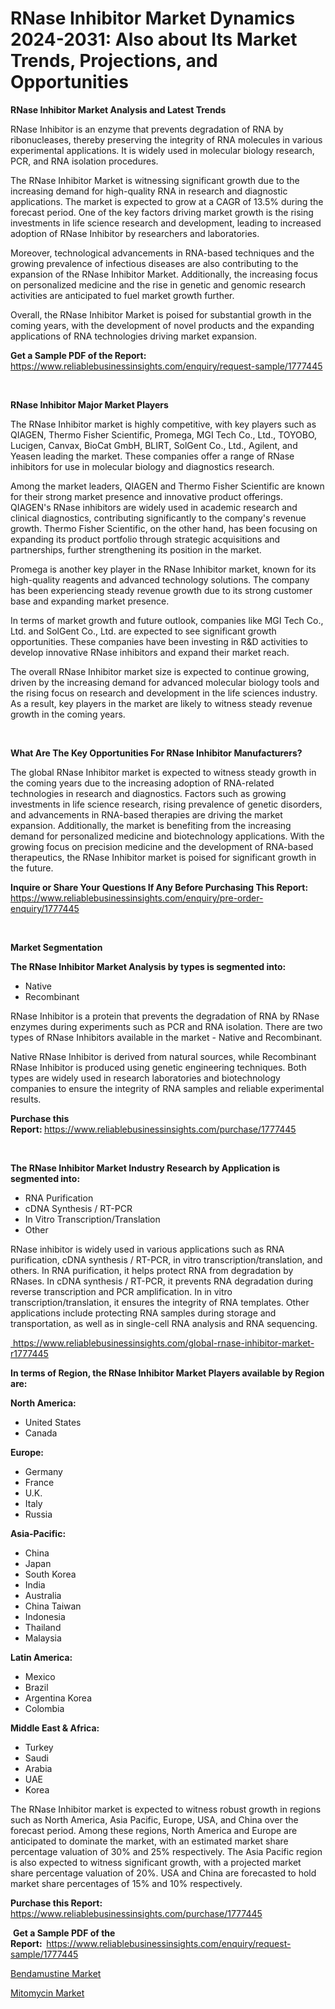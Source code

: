 <p><h1>RNase Inhibitor Market Dynamics 2024-2031: Also about Its Market Trends, Projections, and Opportunities</h1></p><p><strong>RNase Inhibitor Market Analysis and Latest Trends</strong></p>
<p><p>RNase Inhibitor is an enzyme that prevents degradation of RNA by ribonucleases, thereby preserving the integrity of RNA molecules in various experimental applications. It is widely used in molecular biology research, PCR, and RNA isolation procedures.</p><p>The RNase Inhibitor Market is witnessing significant growth due to the increasing demand for high-quality RNA in research and diagnostic applications. The market is expected to grow at a CAGR of 13.5% during the forecast period. One of the key factors driving market growth is the rising investments in life science research and development, leading to increased adoption of RNase Inhibitor by researchers and laboratories.</p><p>Moreover, technological advancements in RNA-based techniques and the growing prevalence of infectious diseases are also contributing to the expansion of the RNase Inhibitor Market. Additionally, the increasing focus on personalized medicine and the rise in genetic and genomic research activities are anticipated to fuel market growth further.</p><p>Overall, the RNase Inhibitor Market is poised for substantial growth in the coming years, with the development of novel products and the expanding applications of RNA technologies driving market expansion.</p></p>
<p><strong>Get a Sample PDF of the Report:&nbsp;</strong> <a href="https://www.reliablebusinessinsights.com/enquiry/request-sample/1777445">https://www.reliablebusinessinsights.com/enquiry/request-sample/1777445</a></p>
<p>&nbsp;</p>
<p><strong>RNase Inhibitor Major Market Players</strong></p>
<p><p>The RNase Inhibitor market is highly competitive, with key players such as QIAGEN, Thermo Fisher Scientific, Promega, MGI Tech Co., Ltd., TOYOBO, Lucigen, Canvax, BioCat GmbH, BLIRT, SolGent Co., Ltd., Agilent, and Yeasen leading the market. These companies offer a range of RNase inhibitors for use in molecular biology and diagnostics research.</p><p>Among the market leaders, QIAGEN and Thermo Fisher Scientific are known for their strong market presence and innovative product offerings. QIAGEN's RNase inhibitors are widely used in academic research and clinical diagnostics, contributing significantly to the company's revenue growth. Thermo Fisher Scientific, on the other hand, has been focusing on expanding its product portfolio through strategic acquisitions and partnerships, further strengthening its position in the market.</p><p>Promega is another key player in the RNase Inhibitor market, known for its high-quality reagents and advanced technology solutions. The company has been experiencing steady revenue growth due to its strong customer base and expanding market presence.</p><p>In terms of market growth and future outlook, companies like MGI Tech Co., Ltd. and SolGent Co., Ltd. are expected to see significant growth opportunities. These companies have been investing in R&D activities to develop innovative RNase inhibitors and expand their market reach.</p><p>The overall RNase Inhibitor market size is expected to continue growing, driven by the increasing demand for advanced molecular biology tools and the rising focus on research and development in the life sciences industry. As a result, key players in the market are likely to witness steady revenue growth in the coming years.</p></p>
<p>&nbsp;</p>
<p><strong>What Are The Key Opportunities For RNase Inhibitor Manufacturers?</strong></p>
<p><p>The global RNase Inhibitor market is expected to witness steady growth in the coming years due to the increasing adoption of RNA-related technologies in research and diagnostics. Factors such as growing investments in life science research, rising prevalence of genetic disorders, and advancements in RNA-based therapies are driving the market expansion. Additionally, the market is benefiting from the increasing demand for personalized medicine and biotechnology applications. With the growing focus on precision medicine and the development of RNA-based therapeutics, the RNase Inhibitor market is poised for significant growth in the future.</p></p>
<p><strong>Inquire or Share Your Questions If Any Before Purchasing This Report:</strong> <a href="https://www.reliablebusinessinsights.com/enquiry/pre-order-enquiry/1777445">https://www.reliablebusinessinsights.com/enquiry/pre-order-enquiry/1777445</a></p>
<p>&nbsp;</p>
<p><strong>Market Segmentation</strong></p>
<p><strong>The RNase Inhibitor Market Analysis by types is segmented into:</strong></p>
<p><ul><li>Native</li><li>Recombinant</li></ul></p>
<p><p>RNase Inhibitor is a protein that prevents the degradation of RNA by RNase enzymes during experiments such as PCR and RNA isolation. There are two types of RNase Inhibitors available in the market - Native and Recombinant. </p><p>Native RNase Inhibitor is derived from natural sources, while Recombinant RNase Inhibitor is produced using genetic engineering techniques. Both types are widely used in research laboratories and biotechnology companies to ensure the integrity of RNA samples and reliable experimental results.</p></p>
<p><strong>Purchase this Report:&nbsp;</strong><a href="https://www.reliablebusinessinsights.com/purchase/1777445">https://www.reliablebusinessinsights.com/purchase/1777445</a></p>
<p>&nbsp;</p>
<p><strong>The RNase Inhibitor Market Industry Research by Application is segmented into:</strong></p>
<p><ul><li>RNA Purification</li><li>cDNA Synthesis / RT-PCR</li><li>In Vitro Transcription/Translation</li><li>Other</li></ul></p>
<p><p>RNase inhibitor is widely used in various applications such as RNA purification, cDNA synthesis / RT-PCR, in vitro transcription/translation, and others. In RNA purification, it helps protect RNA from degradation by RNases. In cDNA synthesis / RT-PCR, it prevents RNA degradation during reverse transcription and PCR amplification. In in vitro transcription/translation, it ensures the integrity of RNA templates. Other applications include protecting RNA samples during storage and transportation, as well as in single-cell RNA analysis and RNA sequencing.</p></p>
<p><a href="https://www.reliablebusinessinsights.com/global-rnase-inhibitor-market-r1777445">&nbsp;https://www.reliablebusinessinsights.com/global-rnase-inhibitor-market-r1777445</a></p>
<p><strong>In terms of Region, the RNase Inhibitor Market Players available by Region are:</strong></p>
<p>
    <p> <strong> North America: </strong>
        <ul>
            <li>United States</li>
            <li>Canada</li>
        </ul>
        </p> 
    <p> <strong> Europe: </strong>
        <ul>
            <li>Germany</li>
            <li>France</li>
            <li>U.K.</li>
            <li>Italy</li>
            <li>Russia</li>
        </ul>
        </p> 
    <p> <strong> Asia-Pacific: </strong>
        <ul>
            <li>China</li>
            <li>Japan</li>
            <li>South Korea</li>
            <li>India</li>
            <li>Australia</li>
            <li>China Taiwan</li>
            <li>Indonesia</li>
            <li>Thailand</li>
            <li>Malaysia</li>
        </ul>
        </p> 
    <p> <strong> Latin America: </strong>
        <ul>
            <li>Mexico</li>
            <li>Brazil</li>
            <li>Argentina Korea</li>
            <li>Colombia</li>
        </ul>
        </p> 
    <p> <strong> Middle East & Africa: </strong>
        <ul>
            <li>Turkey</li>
            <li>Saudi</li>
            <li>Arabia</li>
            <li>UAE</li>
            <li>Korea</li>
        </ul>
    </p>
    </p>
<p><p>The RNase Inhibitor market is expected to witness robust growth in regions such as North America, Asia Pacific, Europe, USA, and China over the forecast period. Among these regions, North America and Europe are anticipated to dominate the market, with an estimated market share percentage valuation of 30% and 25% respectively. The Asia Pacific region is also expected to witness significant growth, with a projected market share percentage valuation of 20%. USA and China are forecasted to hold market share percentages of 15% and 10% respectively.</p></p>
<p><strong>Purchase this Report: </strong><a href="https://www.reliablebusinessinsights.com/purchase/1777445">https://www.reliablebusinessinsights.com/purchase/1777445</a></p>
<p>&nbsp;<strong>Get a Sample PDF of the Report:&nbsp;&nbsp;</strong><a href="https://www.reliablebusinessinsights.com/enquiry/request-sample/1777445">https://www.reliablebusinessinsights.com/enquiry/request-sample/1777445</a></p>
<p><strong></strong></p>
<p><p><a href="https://github.com/moyahfrancoestellec51j635wcx/Market-Research-Report-List-3/blob/main/bendamustine-market.md">Bendamustine Market</a></p><p><a href="https://github.com/mharielmesa/Market-Research-Report-List-4/blob/main/mitomycin-market.md">Mitomycin Market</a></p></p>